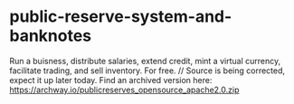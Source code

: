 # public-reserve-system-and-banknotes
Run a buisness, distribute salaries, extend credit, mint a virtual currency, facilitate trading, and sell inventory. For free.
//
Source is being corrected, expect it up later today.
Find an archived version here: https://archway.io/publicreserves_opensource_apache2.0.zip
